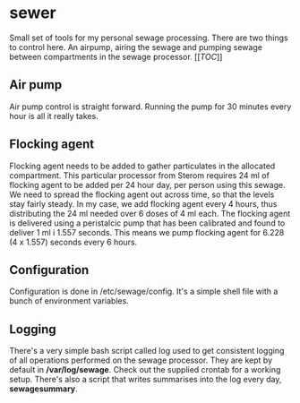 # sewer
Small set of tools for my personal sewage processing.
There are two things to control here. An airpump, airing the sewage and pumping sewage between compartments in the sewage processor.
[[_TOC_]]
## Air pump
Air pump control is straight forward. Running the pump for 30 minutes every hour is all it really takes.

## Flocking agent
Flocking agent needs to be added to gather particulates in the allocated compartment. This particular processor from Sterom requires 24 ml of flocking agent to be added per 24 hour day, per person using this sewage.
We need to spread the flocking agent out across time, so that the levels stay fairly steady. In my case, we add flocking agent every 4 hours, thus distributing the 24 ml needed over 6 doses of 4 ml each. The flocking agent is delivered using a peristalcic pump that has been calibrated and found to deliver 1 ml i 1.557 seconds. This means we pump flocking agent for 6.228 (4 x 1.557) seconds every 6 hours.

## Configuration
Configuration is done in /etc/sewage/config. It's a simple shell file with a bunch of environment variables.

## Logging
There's a very simple bash script called log used to get consistent logging of all operations performed on the sewage processor. They are kept by default in __/var/log/sewage__. Check out the supplied crontab for a working setup. There's also a script that writes summarises into the log every day, __sewagesummary__.
